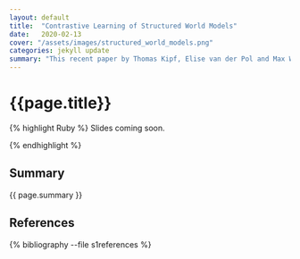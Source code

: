 ```yaml
---
layout: default
title:  "Contrastive Learning of Structured World Models"
date:   2020-02-13
cover: "/assets/images/structured_world_models.png"
categories: jekyll update
summary: "This recent paper by Thomas Kipf, Elise van der Pol and Max Welling highlights different cognitive architectures 'how to see' in the Reinforcement Learning setting. Their proposed C-SWM model is composed of a CNN-based objectextractor, an MLP-based object encoder, a GNN-based relational transition model, and an object-factorized contrastive loss."
---
```

<div class="container mb-0.5 block shadowed">
  <h1 class="mt-1.5">{{page.title}}</h1>

{% highlight Ruby %}
Slides coming soon.

{% endhighlight %}
<br>

<h2>Summary</h2>
{{ page.summary }}
<br>


<h2>References</h2>
{% bibliography --file s1references %}

</div>
